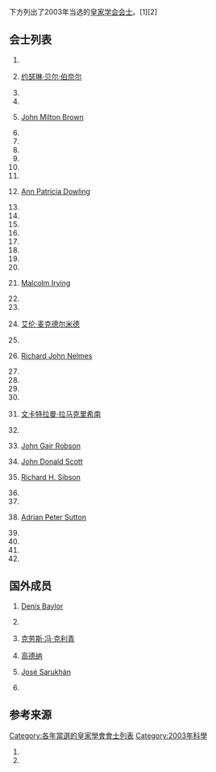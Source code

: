 下方列出了2003年当选的[皇家学会会士](../Page/皇家学会.md "wikilink")。\[1\]\[2\]

## 会士列表

1.
2.  [约瑟琳·贝尔·伯奈尔](../Page/约瑟琳·贝尔·伯奈尔.md "wikilink")

3.
4.
5.  [John Milton
    Brown](https://zh.wikipedia.org/wiki/John_Milton_Brown "wikilink")

6.
7.
8.
9.
10.
11.
12. [Ann Patricia
    Dowling](https://zh.wikipedia.org/wiki/Ann_Dowling "wikilink")

13.
14.
15.
16.
17.
18.
19.
20.
21. [Malcolm
    Irving](https://zh.wikipedia.org/wiki/Malcolm_Irving "wikilink")

22.
23.
24. [艾伦·麦克德尔米德](../Page/艾伦·麦克德尔米德.md "wikilink")

25.
26. [Richard John
    Nelmes](https://zh.wikipedia.org/wiki/Richard_John_Nelmes "wikilink")

27.
28.
29.
30.
31. [文卡特拉曼·拉马克里希南](../Page/文卡特拉曼·拉马克里希南.md "wikilink")

32.
33. [John Gair
    Robson](https://zh.wikipedia.org/wiki/John_Gair_Robson "wikilink")

34. [John Donald
    Scott](https://zh.wikipedia.org/wiki/John_Donald_Scott "wikilink")

35. [Richard H.
    Sibson](https://zh.wikipedia.org/wiki/Richard_H._Sibson "wikilink")

36.
37.
38. [Adrian Peter
    Sutton](https://zh.wikipedia.org/wiki/Adrian_Peter_Sutton "wikilink")

39.
40.
41.
42.
## 国外成员

1.  [Denis
    Baylor](https://zh.wikipedia.org/wiki/Denis_Baylor "wikilink")

2.
3.  [克劳斯·冯·克利青](../Page/克劳斯·冯·克利青.md "wikilink")

4.  [高德纳](../Page/高德纳.md "wikilink")

5.  [José
    Sarukhán](https://zh.wikipedia.org/wiki/José_Sarukhán "wikilink")

6.
## 参考来源

[Category:各年當選的皇家學會會士列表](https://zh.wikipedia.org/wiki/Category:各年當選的皇家學會會士列表 "wikilink")
[Category:2003年科學](https://zh.wikipedia.org/wiki/Category:2003年科學 "wikilink")

1.
2.